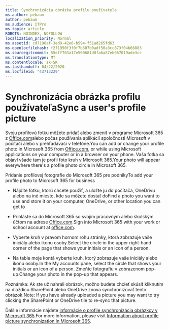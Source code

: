 ```yaml
---
title: Synchronizácia obrázka profilu používateľa
ms.author: pebaum
author: pebaum
ms.audience: ITPro
ms.topic: article
ROBOTS: NOINDEX, NOFOLLOW
localization_priority: Normal
ms.assetid: cd7196af-3ed9-42e6-b594-f51ad265fd63
ms.openlocfilehash: f2f1950f3f0f7b307b0adf50a3cc873f04b66883
ms.sourcegitcommit: 55eff703a17e500681d8fa6a87eb067019ade3cc
ms.translationtype: MT
ms.contentlocale: sk-SK
ms.lasthandoff: 04/22/2020
ms.locfileid: "43713229"
---
```

# <a name="sync-a-users-profile-picture"></a><span data-ttu-id="7420f-102">Synchronizácia obrázka profilu používateľa</span><span class="sxs-lookup"><span data-stu-id="7420f-102">Sync a user's profile picture</span></span>

<span data-ttu-id="7420f-103">Svoju profilovú fotku môžete pridať alebo zmeniť v programe Microsoft 365 z [Office.com](https://www.office.com)alebo počas používania aplikácií spoločnosti Microsoft v počítači alebo v prehľadávači v telefóne.</span><span class="sxs-lookup"><span data-stu-id="7420f-103">You can add or change your profile photo in Microsoft 365 from [Office.com](https://www.office.com), or while using Microsoft applications on your computer or in a browser on your phone.</span></span> <span data-ttu-id="7420f-104">Vaša fotka sa objaví všade tam je profil foto kruh v Microsoft 365.</span><span class="sxs-lookup"><span data-stu-id="7420f-104">Your photo will appear everywhere there's a profile photo circle in Microsoft 365.</span></span>

<span data-ttu-id="7420f-105">Pridanie profilovej fotografie do Microsoft 365 pre podniky</span><span class="sxs-lookup"><span data-stu-id="7420f-105">To add your profile photo to Microsoft 365 for business</span></span>

- <span data-ttu-id="7420f-106">Nájdite fotku, ktorú chcete použiť, a uložte ju do počítača, OneDrivu alebo na iné miesto, kde sa môžete dostať do</span><span class="sxs-lookup"><span data-stu-id="7420f-106">Find a photo you want to use and store it on your computer, OneDrive, or other location you can get to</span></span>

- <span data-ttu-id="7420f-107">Prihláste sa do Microsoft 365 so svojím pracovným alebo školským účtom na adrese [Office.com](https://www.office.com).</span><span class="sxs-lookup"><span data-stu-id="7420f-107">Sign into Microsoft 365 with your work or school account at [office.com](https://www.office.com).</span></span>

- <span data-ttu-id="7420f-108">Vyberte kruh v pravom hornom rohu stránky, ktorá zobrazuje vaše iniciály alebo ikonu osoby.</span><span class="sxs-lookup"><span data-stu-id="7420f-108">Select the circle in the upper right-hand corner of the page that shows your initials or an icon of a person.</span></span>

- <span data-ttu-id="7420f-109">Na table moje kontá vyberte kruh, ktorý zobrazuje vaše iniciály alebo ikonu osoby.</span><span class="sxs-lookup"><span data-stu-id="7420f-109">In the My accounts pane, select the circle that shows your initials or an icon of a person.</span></span> <span data-ttu-id="7420f-110">Zmeňte fotografiu v zobrazenom pop-up.</span><span class="sxs-lookup"><span data-stu-id="7420f-110">Change your photo in the pop-up that appears.</span></span>

<span data-ttu-id="7420f-111">Poznámka: Ak ste už nahrali obrázok, možno budete chcieť skúsiť kliknutím na dlaždicu SharePoint alebo OneDrive znova synchronizovať tento obrázok.</span><span class="sxs-lookup"><span data-stu-id="7420f-111">Note: If you have already uploaded a picture you may want to try clicking the SharePoint or OneDrive tile to re-sync that picture.</span></span>

<span data-ttu-id="7420f-112">Ďalšie informácie nájdete [informácie o profile synchronizácia obrázkov v Microsoft 365](https://support.office.com/article/information-about-profile-picture-synchronization-in-office-365-20594d76-d054-4af4-a660-401133e3d48a).</span><span class="sxs-lookup"><span data-stu-id="7420f-112">For more information, please visit [Information about profile picture synchronization in Microsoft 365](https://support.office.com/article/information-about-profile-picture-synchronization-in-office-365-20594d76-d054-4af4-a660-401133e3d48a).</span></span>
